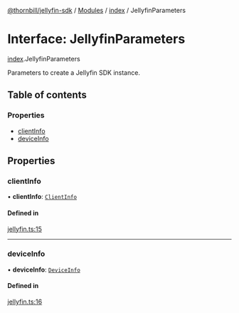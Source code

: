 [@thornbill/jellyfin-sdk](../README.md) / [Modules](../modules.md) / [index](../modules/index.md) / JellyfinParameters

# Interface: JellyfinParameters

[index](../modules/index.md).JellyfinParameters

Parameters to create a Jellyfin SDK instance.

## Table of contents

### Properties

- [clientInfo](index.JellyfinParameters.md#clientinfo)
- [deviceInfo](index.JellyfinParameters.md#deviceinfo)

## Properties

### clientInfo

• **clientInfo**: [`ClientInfo`](index.ClientInfo.md)

#### Defined in

[jellyfin.ts:15](https://github.com/jellyfin/jellyfin-sdk-typescript/blob/fa599ae/src/jellyfin.ts#L15)

___

### deviceInfo

• **deviceInfo**: [`DeviceInfo`](index.DeviceInfo.md)

#### Defined in

[jellyfin.ts:16](https://github.com/jellyfin/jellyfin-sdk-typescript/blob/fa599ae/src/jellyfin.ts#L16)
